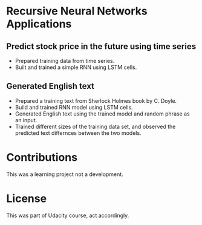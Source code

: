 # Recursive Neural Networks Applications

## Predict stock price in the future using time series

* Prepared training data from time series.
* Built and trained a simple RNN using LSTM cells.

## Generated English text

* Prepared a training text from Sherlock Holmes book by C. Doyle.
* Build and trained RNN model using LSTM cells.
* Generated English text using the trained model and random phrase as an input.
* Trained different sizes of the training data set, and observed the predicted text differnces between the two models.

# Contributions

This was a learning project not a development. 

# License

This was part of Udacity course, act accordingly. 
